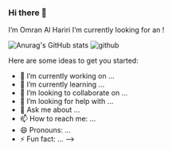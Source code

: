 ### Hi there 👋

I’m Omran Al Hariri I’m currently looking for an !

![Anurag's GitHub stats](https://github-readme-stats.vercel.app/api?username=anuraghazra&show_icons=true&theme=radical)
![github](file:///C:/Users/PC/Desktop/img/background%20img.png)


Here are some ideas to get you started:

- 🔭 I’m currently working on ...
- 🌱 I’m currently learning ...
- 👯 I’m looking to collaborate on ...
- 🤔 I’m looking for help with ...
- 💬 Ask me about ...
- 📫 How to reach me: ...
- 😄 Pronouns: ...
- ⚡ Fun fact: ...
-->
